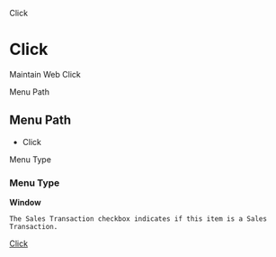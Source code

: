 
Click
# Click


Maintain Web Click

Menu Path
## Menu Path



- Click

Menu Type
### Menu Type

**Window**

```
The Sales Transaction checkbox indicates if this item is a Sales Transaction.
```

[Click](../../window-click.md)